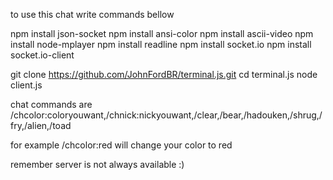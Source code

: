 to use  this  chat write commands bellow

npm install json-socket
npm install ansi-color
npm install ascii-video
npm install node-mplayer
npm install readline
npm install socket.io
npm install socket.io-client

git clone  https://github.com/JohnFordBR/terminal.js.git
cd   terminal.js
node client.js


chat commands  are /chcolor:coloryouwant,/chnick:nickyouwant,/clear,/bear,/hadouken,/shrug,/fry,/alien,/toad


for example  /chcolor:red  will change your color to red


remember server is not always available :)
